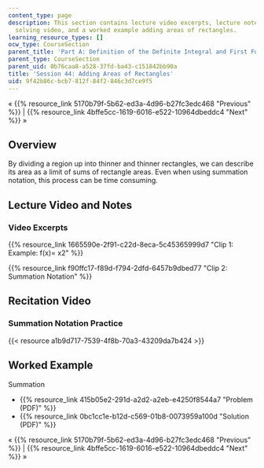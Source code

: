 ```yaml
---
content_type: page
description: This section contains lecture video excerpts, lecture notes, a problem
  solving video, and a worked example adding areas of rectangles.
learning_resource_types: []
ocw_type: CourseSection
parent_title: 'Part A: Definition of the Definite Integral and First Fundamental Theorem'
parent_type: CourseSection
parent_uid: 0b76caa8-a528-37fd-ba43-c151842bb90a
title: 'Session 44: Adding Areas of Rectangles'
uid: 9f42b86c-bcb7-812f-84f2-846c3d7ce9f5
---
```


« {{% resource_link 5170b79f-5b62-ed3a-4d96-b27fc3edc468 "Previous" %}} | {{% resource_link 4bffe5cc-1619-6016-e522-10964dbeddc4 "Next" %}} »

Overview
--------

By dividing a region up into thinner and thinner rectangles, we can describe its area as a limit of sums of rectangle areas. Even when using summation notation, this process can be time consuming.

Lecture Video and Notes
-----------------------

### Video Excerpts

{{% resource_link 1665590e-2f91-c22d-8eca-5c45365999d7 "Clip 1: Example: f(x)= x2" %}}

{{% resource_link f90ffc17-f89d-f794-2dfd-6457b9dbed77 "Clip 2: Summation Notation" %}}

Recitation Video
----------------

### Summation Notation Practice

{{< resource a1b9d717-7539-4f8b-70a3-43209da7b424 >}}

Worked Example
--------------

Summation

*   {{% resource_link 415b05e2-291d-a2d2-a2eb-e4250f8544a7 "Problem (PDF)" %}}
*   {{% resource_link 0bc1cc1e-b12d-c569-01b8-0073959a100d "Solution (PDF)" %}}

« {{% resource_link 5170b79f-5b62-ed3a-4d96-b27fc3edc468 "Previous" %}} | {{% resource_link 4bffe5cc-1619-6016-e522-10964dbeddc4 "Next" %}} »